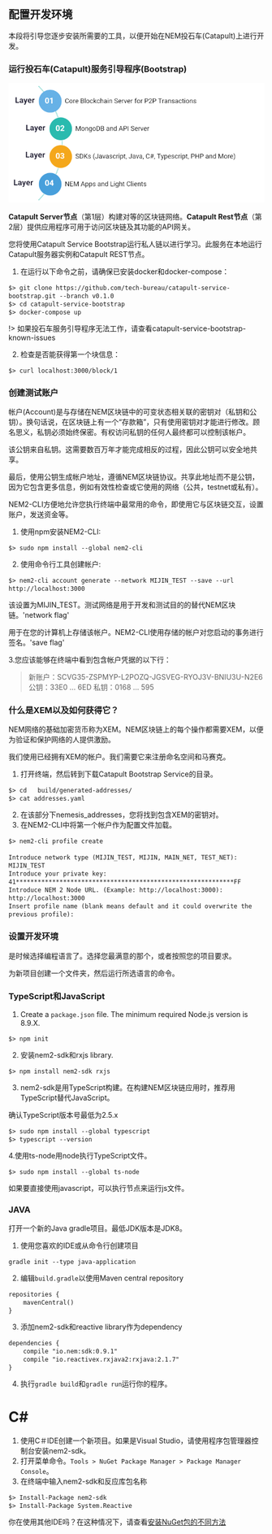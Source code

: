 ## 配置开发环境

本段将引导您逐步安装所需要的工具，以便开始在NEM投石车(Catapult)上进行开发。

### 运行投石车(Catapult)服务引导程序(Bootstrap)

![](../images/four-layer-architecture-basic.png)

**Catapult Server节点**（第1层）构建对等的区块链网络。**Catapult Rest节点**（第2层）提供应用程序可用于访问区块链及其功能的API网关。

您将使用Catapult Service Bootstrap运行私人链以进行学习。此服务在本地运行Catapult服务器实例和Catapult REST节点。

1. 在运行以下命令之前，请确保已安装docker和docker-compose：

``` 
$> git clone https://github.com/tech-bureau/catapult-service-bootstrap.git --branch v0.1.0
$> cd catapult-service-bootstrap  
$> docker-compose up
```

!> 如果投石车服务引导程序无法工作，请查看catapult-service-bootstrap-known-issues

2. 检查是否能获得第一个块信息：

```
$> curl localhost:3000/block/1
```

### 创建测试账户

帐户(Account)是与存储在NEM区块链中的可变状态相关联的密钥对（私钥和公钥）。换句话说，在区块链上有一个“存款箱”，只有使用密钥对才能进行修改。顾名思义，私钥必须始终保密。有权访问私钥的任何人最终都可以控制该帐户。

该公钥来自私钥。这需要数百万年才能完成相反的过程，因此公钥可以安全地共享。

最后，使用公钥生成帐户地址，遵循NEM区块链协议。共享此地址而不是公钥，因为它包含更多信息，例如有效性检查或它使用的网络（公共，testnet或私有）。

NEM2-CLI方便地允许您执行终端中最常用的命令，即使用它与区块链交互，设置账户，发送资金等。

1. 使用npm安装NEM2-CLI:

```
$> sudo npm install --global nem2-cli
```

2. 使用命令行工具创建帐户:

```
$> nem2-cli account generate --network MIJIN_TEST --save --url http://localhost:3000
```

该设置为MIJIN_TEST。测试网络是用于开发和测试目的的替代NEM区块链。'network flag'

用于在您的计算机上存储该帐户。NEM2-CLI使用存储的帐户对您启动的事务进行签名。'save flag'

3.您应该能够在终端中看到包含帐户凭据的以下行：

> 新账户：SCVG35-ZSPMYP-L2POZQ-JGSVEG-RYOJ3V-BNIU3U-N2E6
> 公钥：33E0 ... 6ED
> 私钥：0168 ... 595

### 什么是XEM以及如何获得它？

NEM网络的基础加密货币称为XEM。NEM区块链上的每个操作都需要XEM，以便为验证和保护网络的人提供激励。

我们使用已经拥有XEM的帐户。我们需要它来注册命名空间和马赛克。

1. 打开终端，然后转到下载Catapult Bootstrap Service的目录。
```
$> cd   build/generated-addresses/ 
$> cat addresses.yaml
```

2. 在该部分下nemesis_addresses，您将找到包含XEM的密钥对。
3. 在NEM2-CLI中将第一个帐户作为配置文件加载。

```
$> nem2-cli profile create 

Introduce network type (MIJIN_TEST, MIJIN, MAIN_NET, TEST_NET): MIJIN_TEST
Introduce your private key: 41************************************************************FF
Introduce NEM 2 Node URL. (Example: http://localhost:3000): http://localhost:3000
Insert profile name (blank means default and it could overwrite the previous profile):
```

### 设置开发环境
是时候选择编程语言了。选择您最满意的那个，或者按照您的项目要求。

为新项目创建一个文件夹，然后运行所选语言的命令。

### TypeScript和JavaScript

1. Create a `package.json` file. The minimum required Node.js version is 8.9.X.

```
$> npm init
```

2. 安装nem2-sdk和rxjs library.

```
$> npm install nem2-sdk rxjs
```

3. nem2-sdk是用TypeScript构建。在构建NEM区块链应用时，推荐用TypeScript替代JavaScript。

确认TypeScript版本号最低为2.5.x

```
$> sudo npm install --global typescript
$> typescript --version
```

4.使用ts-node用node执行TypeScript文件。

```
$> sudo npm install --global ts-node
```

如果要直接使用javascript，可以执行节点来运行js文件。

### JAVA

打开一个新的Java gradle项目。最低JDK版本是JDK8。

1. 使用您喜欢的IDE或从命令行创建项目

```
gradle init --type java-application
```

2. 编辑`build.gradle`以使用Maven central repository

```
repositories {
    mavenCentral()
}
```

3. 添加nem2-sdk和reactive library作为dependency

```
dependencies {
    compile "io.nem:sdk:0.9.1"
    compile "io.reactivex.rxjava2:rxjava:2.1.7"
}
```

4. 执行`gradle build`和`gradle run`运行你的程序。

C#
===

1. 使用C＃IDE创建一个新项目。如果是Visual Studio，请使用程序包管理器控制台安装nem2-sdk。
2. 打开菜单命令。`Tools > NuGet Package Manager > Package Manager Console`。
3. 在终端中输入nem2-sdk和反应库包名称

```
$> Install-Package nem2-sdk 
$> Install-Package System.Reactive
```

你在使用其他IDE吗？在这种情况下，请查看[安装NuGet包的不同方法](https://docs.microsoft.com/en-us/nuget/consume-packages/ways-to-install-a-package)
